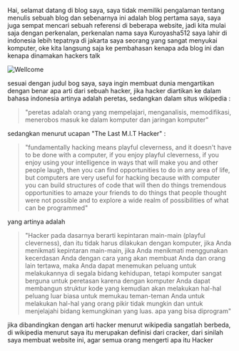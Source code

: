 Hai, selamat datang di blog saya, saya tidak memiliki pengalaman tentang menulis sebuah blog dan sebenarnya ini adalah blog pertama saya, saya juga sempat mencari sebuah referensi di beberapa website, jadi kita mulai saja dengan perkenalan, perkenalan nama saya Kuroyasha512 saya lahir di indonesia lebih tepatnya di jakarta saya seorang yang sangat menyukai komputer, oke kita langsung saja ke pembahasan kenapa ada blog ini dan kenapa dinamakan hackers talk

<img class="img-fluid" src="https://ik.imagekit.io/ei818rceo5ypg/image2_r1KNV5KcE.jpg" alt="Wellcome">

sesuai dengan judul bog saya, saya ingin membuat dunia mengartikan dengan benar apa arti dari sebuah hacker, jika hacker diartikan ke dalam bahasa indonesia artinya adalah peretas, sedangkan dalam situs wikipedia :
> "peretas adalah orang yang mempelajari, menganalisis, memodifikasi, menerobos masuk ke dalam komputer dan jaringan komputer"   

sedangkan menurut ucapan "The Last M.I.T Hacker" :
> "fundamentally hacking means playful cleverness, and it doesn't have to be done with a computer, if you enjoy playful cleverness, if you enjoy using your intelligence in ways that will make you and other people laugh, then you can find opportunities to do in any area of life, but computers are very useful for hacking because with computer you can build structures of code that will then do things tremendous opportunities to amaze your friends to do things that people thought were not possible and to explore a wide realm of possibilities of what can be programmed"

yang artinya adalah
> "Hacker pada dasarnya berarti kepintaran main-main (playful cleverness), dan itu tidak harus dilakukan dengan komputer, jika Anda menikmati kepintaran main-main, jika Anda menikmati menggunakan kecerdasan Anda dengan cara yang akan membuat Anda dan orang lain tertawa, maka Anda dapat menemukan peluang untuk melakukannya di segala bidang kehidupan, tetapi komputer sangat berguna untuk peretasan karena dengan komputer Anda dapat membangun struktur kode yang kemudian akan melakukan hal-hal peluang luar biasa untuk memukau teman-teman Anda untuk melakukan hal-hal yang orang pikir tidak mungkin dan untuk menjelajahi bidang kemungkinan yang luas. apa yang bisa diprogram"

jika dibandingkan dengan arti hacker menurut wikipedia sangatlah berbeda, di wikipedia menurut saya itu merupakan definisi dari cracker, dari sinilah saya membuat website ini, agar semua orang mengerti apa itu Hacker